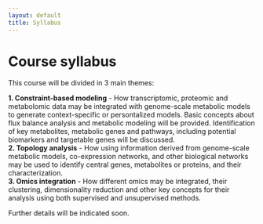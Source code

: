 ```yaml
---
layout: default
title: Syllabus
---
```


# Course syllabus

This course will be divided in 3 main themes:

**1. Constraint-based modeling** - How transcriptomic, proteomic and metabolomic data may be integrated with genome-scale metabolic models to generate context-specific or persontalized models. Basic concepts about flux balance analysis and metabolic modeling will be provided. Identification of key metabolites, metabolic genes and pathways, including potential biomarkers and targetable genes will be discussed.  
**2. Topology analysis** - How using information derived from genome-scale metabolic models, co-expression networks, and other biological networks may be used to identify central genes, metabolites or proteins, and their characterization.  
**3. Omics integration** - How different omics may be integrated, their clustering, dimensionality reduction and other key concepts for their analysis using both supervised and unsupervised methods.

Further details will be indicated soon.